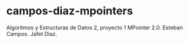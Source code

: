 # campos-diaz-mpointers
Algoritmos y Estructuras de Datos 2, proyecto 1 MPointer 2.0. Esteban Campos. Jafet Diaz. 
